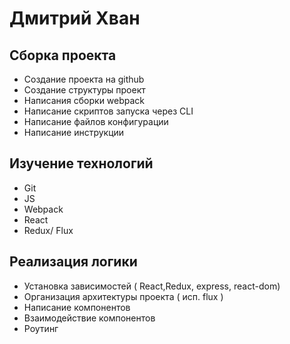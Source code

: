 # Дмитрий Хван 
## Сборка проекта
- Создание проекта на github
- Создание структуры проект
- Написания сборки webpack
- Написание скриптов запуска через CLI
- Написание файлов конфигурации
- Написание инструкции
## Изучение технологий
- Git
- JS
- Webpack
- React
- Redux/ Flux
## Реализация логики
- Установка зависимостей ( React,Redux, express, react-dom)
- Организация архитектуры проекта ( исп. flux )
- Написание компонентов
- Взаимодействие компонентов
- Роутинг
